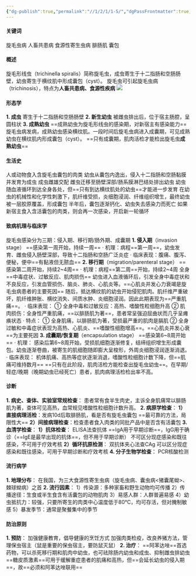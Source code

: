 ```yaml
---
{"dg-publish":true,"permalink":"//1/2/1/1-5/","dgPassFrontmatter":true,"created":"2024-11-07T22:15:11.315+08:00","updated":"2025-02-26T00:31:21.481+08:00"}
---
```



#### 关键词
旋毛虫病 人畜共患病 食源性寄生虫病 腓肠肌 囊包
#### 概述
旋毛形线虫（trichinella spiralis）简称旋毛虫，成虫寄生于十二指肠和空肠肠壁，幼虫寄生于横纹肌中形成囊包（cyst）。
旋毛虫可引起旋毛虫病（trichinosis），特点为**人畜共患病、食源性疾病**
![](https://s1.vika.cn/space/2025/02/25/f315f44f238744e5a6b55226da157cf8)
#### 形态学
**1. 成虫**
寄生于十二指肠和空肠肠壁
**2. 新生幼虫**
被雌虫排出后，位于宿主肠腔，呈圆柱状
**3. 成熟幼虫**
==成熟幼虫为旋毛形线虫的感染期，对新宿主有感染能力==
旋毛虫病发病，成熟幼虫感染横纹肌。一段时间后旋毛虫病进入成囊期，可见成熟幼虫在横纹肌内形成囊包（cyst）。
==只有成囊期，肌肉活检才能检出旋毛虫**成熟幼虫**==
#### 生活史
人或动物食入含旋毛虫囊包的肉类
幼虫从囊包内逸出，侵入十二指肠和空肠黏膜并发育为成虫
成虫雌雄交配
雌虫迁移至肠壁深部/肠系膜淋巴结处排出幼虫
幼虫随血液循环到达全身各处，但==只有到达横纹肌处的幼虫==才能进一步发育
在幼虫的机械性和化学性刺激下，肌纤维受损，炎细胞浸润、纤维组织增生，最终幼虫被一层胶原覆盖，形成囊包
半年后，囊包逐渐钙化、幼虫失去感染力而死亡
如果新宿主食入含活囊包的肉类，则会再一次感染，开启新一轮循环
#### 致病机理与临床学
旋毛虫感染分为三期：侵入期、移行期/肠外期、成囊期
**1. 侵入期**（invasion stage） ==感染第一周开始，持续一周==
    · 机理：病程==第一周==，幼虫发育、雌虫侵入肠壁深部，导致十二指肠和空肠广泛炎症
    · 临床表现：腹痛、腹泻、便秘，便中==有黏液但无脓血==
**2. 移行期**（migration/parenteral stage） ==感染第二周开始，持续2~4周==
    · 机理：病程==第二周==开始，持续2~4周 全身==中毒症状、过敏反应、肌肉损伤==
      幼虫进入血液循环后，引发全身中毒症状和不良反应，引发血管损伤、脑炎、肺炎、心肌炎等。==心肌炎并发心力衰竭是旋毛虫病患者的主要死因==
      随后，抵达横纹肌的幼虫开始侵犯肌肉。肌纤维严重破坏，肌纤维肿胀、横纹消失、间质水肿、炎细胞浸润。因此此期表现为==严重肌痛==。
    · 临床表现：
      ① 全身中毒和过敏反应：高热、嗜酸性粒细胞升高
      ② 肌肉损伤：全身性严重肌痛，==以腓肠肌为著==，患者常呈强迫屈曲状而几乎呈瘫痪状态
    · 特点：
      ① 全身肌痛，以腓肠肌为著，受损最严重的肌肉是膈肌
      ② 全身过敏和中毒症状表现为高热、心肌炎、==嗜酸性细胞增高==。==心肌炎并发心衰==为主要死因
**3. 成囊期/恢复期**（encapsulation stage） ==感染第6~8周开始==
    · 机理：
      感染后第6~8周开始，受损肌细胞逐渐修复，结缔组织增生形成囊包。幼虫逐渐卷曲，被寄生的肌细胞随即膨大呈梭形，外周炎细胞浸润逐渐消退。
    · 临床表现：
      机体肌痛、高热等症状逐渐消退，嗜酸性粒细胞计数下降，但==肌痛可维持数月==
      ==只有在此阶段，肌肉活检方能检查出旋毛虫幼虫==。在早期/轻症/晚期（晚期幼虫已经死亡）患者，肌肉病理活检检出率不高。
#### 诊断
**1. 病史、查体、实验室常规检查**：
    患者常有食半生肉史，主诉全身肌痛常以腓肠肌为著，查体可见高热，血常规见嗜酸性粒细胞计数升高。
**2. 病原学检查**：
    **1）直接病理活检**：发病10d后取腓肠肌，看是否有旋毛虫囊包 ==最可靠的方法，局限性大==
    **2）间接病理检查**：检查患者食入肉类的同批产品中是否含有活囊包
**3. 血清学检查**：
    **1）抗体检查**：
         ELISA法查抗体
         ==IgA用于早期诊断==，IgG用于确诊（==IgE是最早出现的抗体==，但不用于早期诊断）
         不可区分现症感染和既往感染，不可用于疗效考核
    **2）循环抗原检测**：
         双抗体夹心法查CAg
         可以区分现症感染和既往感染，可用于早期诊断和疗效考核
**4. 分子生物学检查**：
    PCR核酸检测
#### 流行病学
**1. 地理分布**：
    在我国，为三大食源性寄生虫病（旋毛虫病、囊虫病<猪囊尾蚴>、棘球蚴病）之首
**2. 流行因素**：
    1）传染源：多种家畜和野生动物均可传播
    2）传播途径：生食或半生食含有活囊包的动物肌肉
    3）易感人群：人群普遍易感
    4）幼虫抵抗力：较强，只要所寄生的肉类中心温度低于80℃，均可存活，但对腌制敏感
    5）暴发季节：通常是聚餐集中的季节
#### 防治原则
**1. 预防**：
    加强健康教育，倡导健康的烹饪方式
    加强肉类检疫，改良养猪方法，管理保虫宿主（鼠是重要的保虫宿主，要防鼠灭鼠）
**2. 治疗**：
    ==阿苯达唑==首选药物，可以杀死移行期和肌肉中幼虫，也可祛除肠内幼虫和成虫、抑制雌虫排幼虫
    ==糖皮质激素==可用于缓解重症患者的肌痛和高热，但==会延长幼虫的侵入期==，故==必须和阿苯达唑联用==
